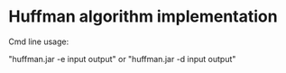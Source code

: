 # Huffman algorithm implementation

Cmd line usage:

"huffman.jar -e input output" 
or
"huffman.jar -d input output"
